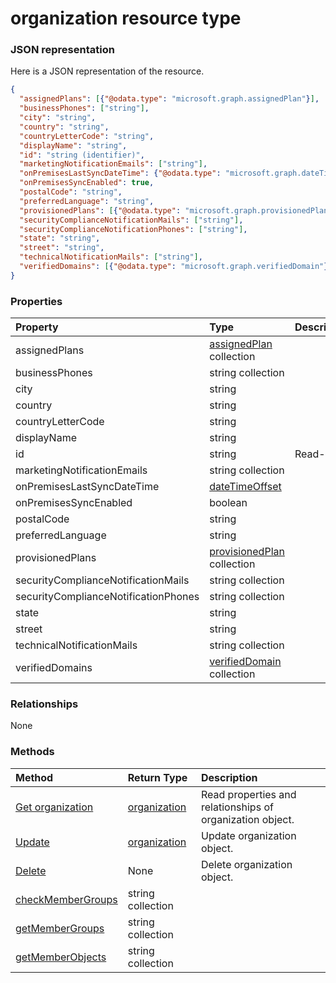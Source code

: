 # organization resource type



### JSON representation

Here is a JSON representation of the resource.

<!-- {
  "blockType": "resource",
  "optionalProperties": [

  ],
  "@odata.type": "microsoft.graph.organization"
}-->

```json
{
  "assignedPlans": [{"@odata.type": "microsoft.graph.assignedPlan"}],
  "businessPhones": ["string"],
  "city": "string",
  "country": "string",
  "countryLetterCode": "string",
  "displayName": "string",
  "id": "string (identifier)",
  "marketingNotificationEmails": ["string"],
  "onPremisesLastSyncDateTime": {"@odata.type": "microsoft.graph.dateTimeOffset"},
  "onPremisesSyncEnabled": true,
  "postalCode": "string",
  "preferredLanguage": "string",
  "provisionedPlans": [{"@odata.type": "microsoft.graph.provisionedPlan"}],
  "securityComplianceNotificationMails": ["string"],
  "securityComplianceNotificationPhones": ["string"],
  "state": "string",
  "street": "string",
  "technicalNotificationMails": ["string"],
  "verifiedDomains": [{"@odata.type": "microsoft.graph.verifiedDomain"}]
}

```
### Properties
| Property	   | Type	|Description|
|:---------------|:--------|:----------|
|assignedPlans|[assignedPlan](assignedplan.md) collection||
|businessPhones|string collection||
|city|string||
|country|string||
|countryLetterCode|string||
|displayName|string||
|id|string| Read-only.|
|marketingNotificationEmails|string collection||
|onPremisesLastSyncDateTime|[dateTimeOffset](datetimeoffset.md)||
|onPremisesSyncEnabled|boolean||
|postalCode|string||
|preferredLanguage|string||
|provisionedPlans|[provisionedPlan](provisionedplan.md) collection||
|securityComplianceNotificationMails|string collection||
|securityComplianceNotificationPhones|string collection||
|state|string||
|street|string||
|technicalNotificationMails|string collection||
|verifiedDomains|[verifiedDomain](verifieddomain.md) collection||

### Relationships
None


### Methods

| Method		   | Return Type	|Description|
|:---------------|:--------|:----------|
|[Get organization](../api/organization_get.md) | [organization](organization.md) |Read properties and relationships of organization object.|
|[Update](../api/organization_update.md) | [organization](organization.md)	|Update organization object. |
|[Delete](../api/organization_delete.md) | None |Delete organization object. |
|[checkMemberGroups](../api/organization_checkmembergroups.md)|string collection||
|[getMemberGroups](../api/organization_getmembergroups.md)|string collection||
|[getMemberObjects](../api/organization_getmemberobjects.md)|string collection||

<!-- uuid: 8fcb5dbc-d5aa-4681-8e31-b001d5168d79
2015-10-25 14:57:30 UTC -->
<!-- {
  "type": "#page.annotation",
  "description": "organization resource",
  "keywords": "",
  "section": "documentation",
  "tocPath": ""
}-->